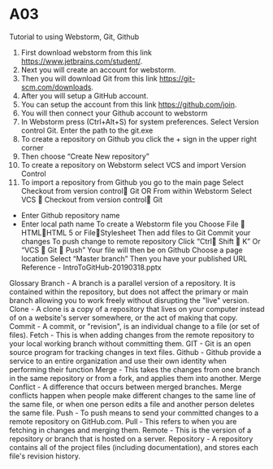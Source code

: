 # A03
Tutorial to using Webstorm, Git, Github
1. First download webstorm from this link https://www.jetbrains.com/student/.
2. Next you will create an account for webstorm.
3. Then you will download Git from this link https://git-scm.com/downloads. 
4. After you will setup a GitHub account.
5. You can setup the account from this link https://github.com/join.
6. You will then connect your Github account to webstorm  
7. In Webstorm press (Ctrl+Alt+S) for system preferences. Select Version control Git. Enter the path to the git.exe
8. To create a repository on Github you click the + sign in the upper right corner
9. Then choose “Create New repository”
10. To create a repository on Webstorm select VCS and import Version Control
11. To import a repository from Github you go to the main page Select Checkout from version control Git  OR
From within Webstorm Select VCS  Checkout from version control Git
- Enter Github repository name 
- Enter local path name
To create a Webstorm file you Choose File  HTMLHTML 5 or FileStylesheet
Then add files to Git 
Commit your changes
To push change to remote repository Click “Ctrl Shift  K” Or “VCS  Git  Push”
Your file will then be on Github
Choose a page location Select “Master branch”
Then you have your published URL 
Reference -  IntroToGitHub-20190318.pptx

Glossary
Branch - A branch is a parallel version of a repository. It is contained within the repository, but does not affect the primary or main branch allowing you to work freely without disrupting the "live" version. 
Clone - A clone is a copy of a repository that lives on your computer instead of on a website's server somewhere, or the act of making that copy. 
Commit - A commit, or "revision", is an individual change to a file (or set of files).
Fetch - This is when adding changes from the remote repository to your local working branch without committing them.
GIT - Git is an open source program for tracking changes in text files.
Github - Github provide a service to an entire organization and use their own identity when performing their function 
Merge - This takes the changes from one branch in the same repository or from a fork, and applies them into another. 
Merge Conflict -  A difference that occurs between merged branches. Merge conflicts happen when people make different changes to the same line of the same file, or when one person edits a file and another person deletes the same file.
Push - To push means to send your committed changes to a remote repository on GitHub.com.
Pull - This refers to when you are fetching in changes and merging them.
Remote - This is the version of a repository or branch that is hosted on a server.
Repository - A repository contains all of the project files (including documentation), and stores each file's revision history. 
